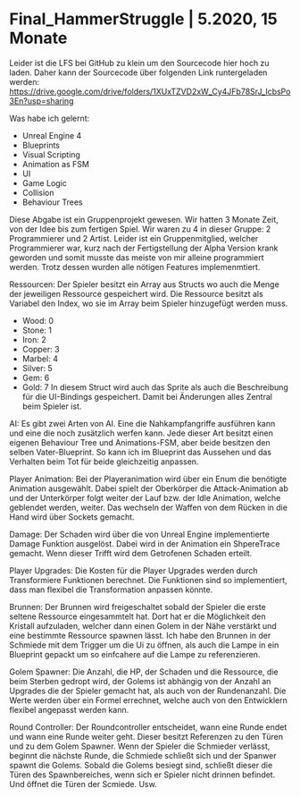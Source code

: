 # Final_HammerStruggle | 5.2020, 15 Monate

Leider ist die LFS bei GitHub zu klein um den Sourcecode hier hoch zu laden. Daher kann der Sourcecode über folgenden Link runtergeladen werden: https://drive.google.com/drive/folders/1XUxTZVD2xW_Cy4JFb78SrJ_IcbsPo3En?usp=sharing

Was habe ich gelernt:
 - Unreal Engine 4
  - Blueprints
  - Visual Scripting
  - Animation as FSM
  - UI
  - Game Logic
  - Collision
- Behaviour Trees

Diese Abgabe ist ein Gruppenprojekt gewesen. Wir hatten 3 Monate Zeit, von der Idee bis zum fertigen Spiel.
Wir waren zu 4 in dieser Gruppe: 2 Programmierer und 2 Artist. Leider ist ein Gruppenmitglied, welcher Programmierer war, kurz nach der Fertigstellung der Alpha Version krank geworden und somit musste das meiste von mir alleine programmiert werden. Trotz dessen wurden alle nötigen Features implemenmtiert.

Ressourcen:
Der Spieler besitzt ein Array aus Structs wo auch die Menge der jeweiligen Ressource gespeichert wird. Die Ressource besitzt als Variabel den Index, wo sie im Array beim Spieler hinzugefügt werden muss.
  - Wood: 0
  - Stone: 1
  - Iron: 2
  - Copper: 3
  - Marbel: 4
  - Silver: 5
  - Gem: 6
  - Gold: 7
In diesem Struct wird auch das Sprite als auch die Beschreibung für die UI-Bindings gespeichert. Damit bei Änderungen alles Zentral beim Spieler ist.

AI:
Es gibt zwei Arten von AI. Eine die Nahkampfangriffe ausführen kann und eine die noch zusätzlich werfen kann. Jede dieser Art besitzt einen eigenen Behaviour Tree und Animations-FSM, aber beide besitzen den selben Vater-Blueprint. So kann ich im Blueprint das Aussehen und das Verhalten beim Tot für beide gleichzeitig anpassen.

Player Animation:
Bei der Playeranimation wird über ein Enum die benötigte Animation ausgewählt. Dabei spielt der Oberkörper die Attack-Animation ab und der Unterkörper folgt weiter der Lauf bzw. der Idle Animation, welche geblendet werden, weiter.
Das wechseln der Waffen von dem Rücken in die Hand wird über Sockets gemacht.

Damage:
Der Schaden wird über die von Unreal Engine implementierte Damage Funktion ausgelöst. Dabei wird in der Animation ein ShpereTrace gemacht. Wenn dieser Trifft wird dem Getrofenen Schaden erteilt.

Player Upgrades:
Die Kosten für die Player Upgrades werden durch Transformiere Funktionen berechnet. Die Funktionen sind so implementiert, dass man flexibel die Transformation anpassen könnte. 

Brunnen:
Der Brunnen wird freigeschaltet sobald der Spieler die erste seltene Ressource eingesammtelt hat. Dort hat er die Möglichkeit den Kristall aufzuladen, welcher dann einen Golem in der Nähe verstärkt und eine bestimmte Ressource spawnen lässt. Ich habe den Brunnen in der Schmiede mit dem Trigger um die Ui zu öffnen, als auch die Lampe in ein Blueprint gepackt um so einfcahere auf die Lampe zu referenzieren.

Golem Spawner:
Die Anzahl, die HP, der Schaden und die Ressource, die beim Sterben gedropt wird, der Golems ist abhängig von der Anzahl an Upgrades die der Spieler gemacht hat, als auch von der Rundenanzahl. Die Werte werden über ein Formel errechnet, welche auch von den Entwicklern flexibel angepasst werden kann. 

Round Controller:
Der Roundcontroller entscheidet, wann eine Runde endet und wann eine Runde weiter geht. Dieser besitzt Referenzen zu den Türen und zu dem Golem Spawner. Wenn der Spieler die Schmieder verlässt, beginnt die nächste Runde, die Schmiede schließt sich und der Spanwer spawnt die Golems. Sobald die Golems besiegt sind, schließt dieser die Türen des Spawnbereiches, wenn sich er Spieler nicht drinnen befindet. Und öffnet die Türen der Scmiede. Usw. 
